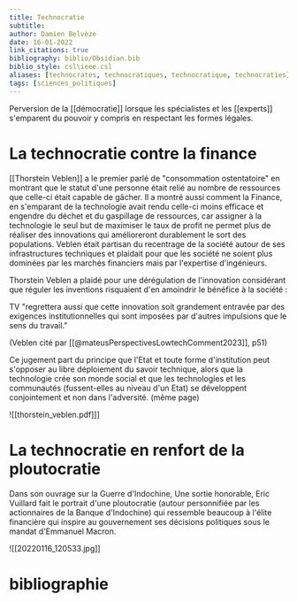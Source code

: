 ```yaml
---
title: Technocratie
subtitle:
author: Damien Belvèze
date: 16-01-2022
link_citations: true
bibliography: biblio/Obsidian.bib
biblio_style: csl\ieee.csl
aliases: [technocrates, technocratiques, technocratique, technocraties]
tags: [sciences_politiques]
---
```


Perversion de la [[démocratie]] lorsque les spécialistes et les [[experts]] s'emparent du pouvoir y compris en respectant les formes légales. 

# La technocratie contre la finance

[[Thorstein Veblen]] a le premier parlé de "consommation ostentatoire" en montrant que le statut d'une personne était relié au nombre de ressources que celle-ci était capable de gâcher. 
Il a montré aussi comment la Finance, en s'emparant de la technologie avait rendu celle-ci moins efficace et engendre du déchet et du gaspillage de ressources, car assigner à la technologie le seul but de maximiser le taux de profit ne permet plus de réaliser des innovations qui amélioreront durablement le sort des populations.
Veblen était partisan du recentrage de la société autour de ses infrastructures techniques et plaidait pour que les société ne soient plus dominées par les marchés financiers mais par l'expertise d'ingénieurs.

Thorstein Veblen a plaidé pour une dérégulation de l'innovation considérant que réguler les inventions risquaient d'en amoindrir le bénéfice à la société : 

TV "regrettera aussi que cette innovation soit grandement entravée par des exigences institutionnelles qui sont imposées par d'autres impulsions que le sens du travail."

(Veblen cité par [[@mateusPerspectivesLowtechComment2023]], p51)

Ce jugement part du principe que l'Etat et toute forme d'institution peut s'opposer au libre déploiement du savoir technique, alors que la technologie crée son monde social et que les technologies et les communautés (fussent-elles au niveau d'un Etat) se développent conjointement et non dans l'adversité. (même page)



![[thorstein_veblen.pdf]]]

# La technocratie en renfort de la ploutocratie

Dans son ouvrage sur la Guerre d'Indochine, Une sortie honorable, Eric Vuillard fait le portrait d'une ploutocratie (autour personnifiée par les actionnaires de la Banque d'Indochine) qui ressemble beaucoup à l'élite financière qui inspire au gouvernement ses décisions politiques sous le mandat d'Emmanuel Macron. 

![[20220116_120533.jpg]]





# bibliographie

